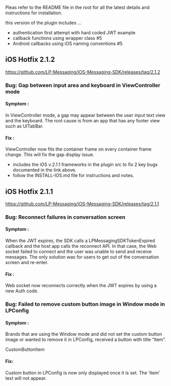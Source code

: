 Pleas refer to the README file in the root for all the latest details and instructions for installation.


this version of the plugin includes ...

+ authentication first attempt with hard coded JWT example
+ callback functions using wrapper class #5
+ Android callbacks using iOS naming conventions #5

## iOS Hotfix 2.1.2

https://github.com/LP-Messaging/iOS-Messaging-SDK/releases/tag/2.1.2

### Bug: Gap between input area and keyboard in ViewController mode

#### Symptom :
In ViewController mode, a gap may appear between the user input text view and the keyboard. The root cause is from an app that has any footer view such as UITabBar.

#### Fix :
ViewController now fits the container frame on every container frame change. This will fix the gap display issue.

+ includes the iOS v.2.1.1 frameworks in the plugin src to fix 2 key bugs documented in the link above.
+ follow the INSTALL-IOS.md file for instructions and notes.


## iOS Hotfix 2.1.1

https://github.com/LP-Messaging/iOS-Messaging-SDK/releases/tag/2.1.1

### Bug: Reconnect failures in conversation screen

#### Symptom :
When the JWT expires, the SDK calls a LPMessagingSDKTokenExpired callback and the host app calls the reconnect API. In that case, the Web socket failed to connect and the user was unable to send and receive messages. The only solution was for users to get out of the conversation screen and re-enter.

#### Fix :
Web socket now reconnects correctly when the JWT expires by using a new Auth code.

### Bug: Failed to remove custom button image in Window mode in LPConfig

#### Symptom :
Brands that are using the Window mode and did not set the custom button image or wanted to remove it in LPConfig, received a button with title “item”.

CustomButtonItem

#### Fix:
Custom button in LPConfig is now only displayed once it is set. The ‘item’ text will not appear.